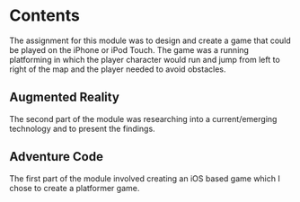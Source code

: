 # Contents
The assignment for this module was to design and create a game that could be played on the iPhone or iPod Touch. 
The game was a running platforming in which the player character would run and jump from left to right of the map and
the player needed to avoid obstacles.

## Augmented Reality
The second part of the module was researching into a current/emerging technology and to present the findings.

## Adventure Code
The first part of the module involved creating an iOS based game which I chose to create a platformer game.
